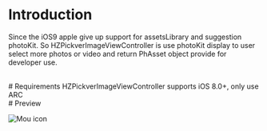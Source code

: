 # Introduction
Since the iOS9 apple give up support for assetsLibrary and suggestion photoKit. So HZPickverImageViewController is use photoKit display to user select more photos or video and return PhAsset object provide for developer use.
 
 <br/>
# Requirements
HZPickverImageViewController supports iOS 8.0+, only use ARC
 
 <br/>
# Preview

![Mou icon](https://thumbnail0.baidupcs.com/thumbnail/d4c6a30c5f571d8890a0a436050fdbc9?fid=2449716006-250528-1042914071426007&time=1469775600&rt=sh&sign=FDTAER-DCb740ccc5511e5e8fedcff06b081203-p2pBDekwhzTB8R9c32dEMGhxAwo%3D&expires=8h&chkv=0&chkbd=0&chkpc=&dp-logid=4885822680722138339&dp-callid=0&size=c800_u1422&quality=100)
